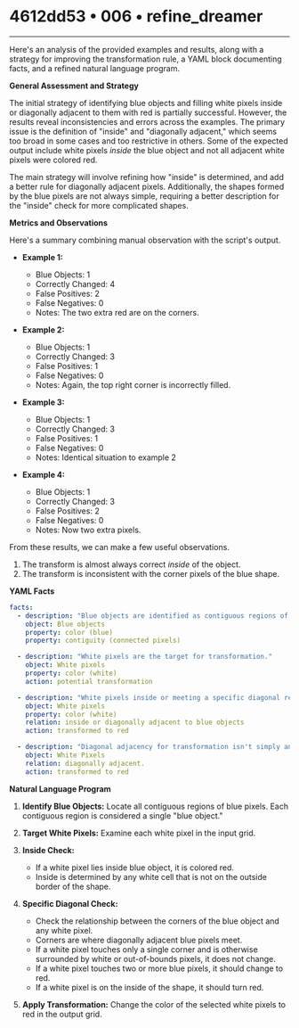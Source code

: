 # 4612dd53 • 006 • refine_dreamer

---
Here's an analysis of the provided examples and results, along with a strategy for improving the transformation rule, a YAML block documenting facts, and a refined natural language program.

**General Assessment and Strategy**

The initial strategy of identifying blue objects and filling white pixels inside or diagonally adjacent to them with red is partially successful. However, the results reveal inconsistencies and errors across the examples. The primary issue is the definition of "inside" and "diagonally adjacent," which seems too broad in some cases and too restrictive in others. Some of the expected output include white pixels *inside* the blue object and not all adjacent white pixels were colored red.

The main strategy will involve refining how "inside" is determined, and add a better rule for diagonally adjacent pixels. Additionally, the shapes formed by the blue pixels are not always simple, requiring a better description for the "inside" check for more complicated shapes.

**Metrics and Observations**

Here's a summary combining manual observation with the script's output.

*   **Example 1:**
    *   Blue Objects: 1
    *   Correctly Changed: 4
    *   False Positives: 2
    *   False Negatives: 0
    *   Notes: The two extra red are on the corners.

*   **Example 2:**
    *   Blue Objects: 1
    *   Correctly Changed: 3
    *   False Positives: 1
    *   False Negatives: 0
    * Notes: Again, the top right corner is incorrectly filled.

*   **Example 3:**
    *  Blue Objects: 1
    *  Correctly Changed: 3
    *  False Positives: 1
    *   False Negatives: 0
    *   Notes: Identical situation to example 2

*  **Example 4:**
    *   Blue Objects: 1
    *   Correctly Changed: 3
    *   False Positives: 2
    *   False Negatives: 0
    * Notes: Now two extra pixels.

From these results, we can make a few useful observations.
1.  The transform is almost always correct *inside* of the object.
2.  The transform is inconsistent with the corner pixels of the blue shape.

**YAML Facts**

```yaml
facts:
  - description: "Blue objects are identified as contiguous regions of blue pixels."
    object: Blue objects
    property: color (blue)
    property: contiguity (connected pixels)

  - description: "White pixels are the target for transformation."
    object: White pixels
    property: color (white)
    action: potential transformation

  - description: "White pixels inside or meeting a specific diagonal relationship with blue objects are transformed to red."
    object: White pixels
    property: color (white)
    relation: inside or diagonally adjacent to blue objects
    action: transformed to red

  - description: "Diagonal adjacency for transformation isn't simply any diagonal touch; it is a precise condition related to the shape."
    object: White Pixels
    relation: diagonally adjacent.
    action: transformed to red

```

**Natural Language Program**

1.  **Identify Blue Objects:** Locate all contiguous regions of blue pixels. Each contiguous region is considered a single "blue object."

2.  **Target White Pixels:** Examine each white pixel in the input grid.

3.  **Inside Check:**
    *   If a white pixel lies inside blue object, it is colored red.
    *   Inside is determined by any white cell that is not on the outside border
        of the shape.

4.  **Specific Diagonal Check:**
    *   Check the relationship between the corners of the blue object and any
        white pixel.
    *   Corners are where diagonally adjacent blue pixels meet.
    *    If a white pixel touches only a single corner and is otherwise
         surrounded by white or out-of-bounds pixels, it does not change.
    *   If a white pixel touches two or more blue pixels, it should change to
        red.
    * If a white pixel is on the inside of the shape, it should turn red.

5.  **Apply Transformation:** Change the color of the selected white pixels to red in the output grid.

